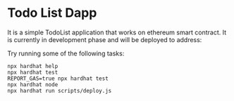 # Todo List Dapp 

It is a simple TodoList application that works on ethereum smart contract. It is currently in development phase and will be deployed to address:

Try running some of the following tasks:

```shell
npx hardhat help
npx hardhat test
REPORT_GAS=true npx hardhat test
npx hardhat node
npx hardhat run scripts/deploy.js
```
